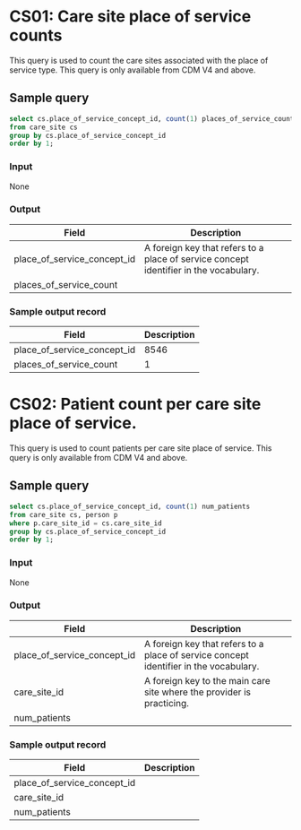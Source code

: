 # CS01: Care site place of service counts

This query is used to count the care sites associated with the place of service type. This query is only available from CDM V4 and above.

## Sample query
```sql
select cs.place_of_service_concept_id, count(1) places_of_service_count
from care_site cs
group by cs.place_of_service_concept_id
order by 1;
```

### Input

None

### Output

| Field |  Description |
| --- | --- |
| place_of_service_concept_id | A foreign key that refers to a place of service concept identifier in the vocabulary. |
| places_of_service_count |   |

### Sample output record

| Field |  Description |
| --- | --- |
| place_of_service_concept_id |  8546 |
| places_of_service_count |  1 |

# CS02: Patient count per care site place of service.

This query is used to count patients per care site place of service. This query is only available from CDM V4 and above.

## Sample query
```sql
select cs.place_of_service_concept_id, count(1) num_patients
from care_site cs, person p
where p.care_site_id = cs.care_site_id
group by cs.place_of_service_concept_id
order by 1;
```

### Input

None

### Output

|  Field |  Description |
| --- | --- |
| place_of_service_concept_id | A foreign key that refers to a place of service concept identifier in the vocabulary. |
| care_site_id | A foreign key to the main care site where the provider is practicing. |
| num_patients |   |

### Sample output record

|  Field |  Description |
| --- | --- |
| place_of_service_concept_id |   |
| care_site_id |   |
| num_patients |   |



